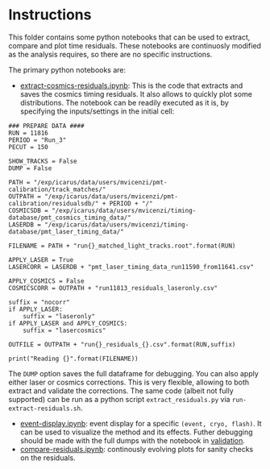 # Instructions

This folder contains some python notebooks that can be used to extract, compare and plot time residuals.
These notebooks are continuosly modified as the analysis requires, so there are no specific instructions.

The primary python notebooks are:
* [extract-cosmics-residuals.ipynb](extract-cosmics-residuals.ipynb):
   This is the code that extracts and saves the cosmics timing residuals. It also allows to quickly plot some distributions.
   The notebook can be readily executed as it is, by specifying the inputs/settings in the initial cell:
```
### PREPARE DATA ####
RUN = 11816
PERIOD = "Run_3"
PECUT = 150

SHOW_TRACKS = False
DUMP = False

PATH = "/exp/icarus/data/users/mvicenzi/pmt-calibration/track_matches/"
OUTPATH = "/exp/icarus/data/users/mvicenzi/pmt-calibration/residualsdb/" + PERIOD + "/"
COSMICSDB = "/exp/icarus/data/users/mvicenzi/timing-database/pmt_cosmics_timing_data/"
LASERDB = "/exp/icarus/data/users/mvicenzi/timing-database/pmt_laser_timing_data/"

FILENAME = PATH + "run{}_matched_light_tracks.root".format(RUN)

APPLY_LASER = True
LASERCORR = LASERDB + "pmt_laser_timing_data_run11590_from11641.csv"

APPLY_COSMICS = False
COSMICSCORR = OUTPATH + "run11813_residuals_laseronly.csv"

suffix = "nocorr"
if APPLY_LASER:
    suffix = "laseronly"
if APPLY_LASER and APPLY_COSMICS:
    suffix = "lasercosmics"

OUTFILE = OUTPATH + "run{}_residuals_{}.csv".format(RUN,suffix)
    
print("Reading {}".format(FILENAME))
```
  The `DUMP` option saves the full dataframe for debugging. You can also apply either laser or cosmics corrections.
  This is very flexible, allowing to both extract and validate the corrections.	
  The same code (albeit not fully supported) can be run as a python script `extract_residuals.py` via `run-extract-residuals.sh`.
* [event-display.ipynb](event-display.ipynb): event display for a specific `(event, cryo, flash)`.
  It can be used to visualize the method and its effects. 
  Futher debugging should be made with the full dumps with the notebook in [validation](../validation).
* [compare-residuals.ipynb](compare-residuals.ipynb): continously evolving plots for sanity checks on the residuals.
